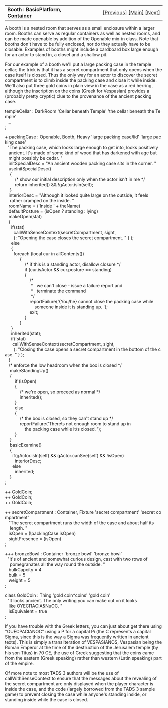 ---
---
<table width="100%" data-border="0" data-cellspacing="0"
data-cellpadding="3" data-bgcolor="#C0C0C0">
<colgroup>
<col style="width: 50%" />
<col style="width: 50%" />
</colgroup>
<tbody>
<tr>
<td style="text-align: left;"><strong>Booth : BasicPlatform, <a
href="container.html">Container</a><br />
</strong></td>
<td style="text-align: right;"><a href="outofreach.html">[Previous]</a>
<a href="generalintroduction.html">[Main]</a> <a
href="vehicle.html">[Next]</a></td>
</tr>
</tbody>
</table>

  
A booth is a nested room that serves as a small enclosure within a
larger room. Booths can serve as regular containers as well as nested
rooms, and can be made openable by addition of the Openable mix-in
class. Note that booths don't have to be fully enclosed, nor do they
actually have to be closable. Examples of booths might include a
cardboard box large enough for an actor to stand in, a closet and a
shallow pit.  
  
For our example of a booth we'll put a large packing case in the temple
cellar; the trick is that it has a secret compartment that only opens
when the case itself is closed. Thus the only way for an actor to
discover the secret compartment is to climb inside the packing case and
close it while inside. We'll also put three gold coins in plain view in
the case as a red herring, although the inscription on the coins (Greek
for Vespasian) provides a (probably pretty cryptic) clue to the
provenance of the ancient packing case.  
  
templeCellar : DarkRoom 'Cellar beneath Temple' 'the cellar beneath the Temple'  
  ...  
;  
  
+ packingCase : Openable, Booth, Heavy 'large packing case/lid' 'large packing case'  
  "The packing case, which looks large enough to get into, looks positively  
   ancient. It's made of some kind of wood that has darkened with age but  
   might possibly be cedar. "  
   initSpecialDesc = "An ancient wooden packing case sits in the corner. "  
   useInitSpecialDesc()  
    {  
        /\* show our initial description only when the actor isn't in me \*/  
        return inherited() && !gActor.isIn(self);  
    }  
   interiorDesc = "Although it looked quite large on the outside, it feels  
    rather cramped on the inside. "  
   roomName = ('Inside ' + theName)  
   defaultPosture = (isOpen ? standing : lying)  
   makeOpen(stat)  
   {  
     if(stat)  
       callWithSenseContext(secretCompartment, sight,  
       {: "Opening the case closes the secret compartment. " } );  
     else  
     {  
       foreach (local cur in allContents())  
            {  
                /\* if this is a standing actor, disallow closure \*/  
                if (cur.isActor && cur.posture == standing)  
                {  
                    /\*   
                     \*   we can't close - issue a failure report and  
                     \*   terminate the command   
                     \*/  
                    reportFailure('{You/he} cannot close the packing case while  
                        someone inside it is standing up. ');  
                    exit;  
                }  
            }  
     }  
     inherited(stat);  
     if(!stat)  
      callWithSenseContext(secretCompartment, sight,  
       {: "Closing the case opens a secret compartment in the bottom of the case. " } );  
   }  
   /\* enforce the low headroom when the box is closed \*/  
    makeStandingUp()  
    {  
        if (isOpen)  
        {  
            /\* we're open, so proceed as normal \*/  
            inherited();  
        }  
        else  
        {  
            /\* the box is closed, so they can't stand up \*/  
            reportFailure('There\\s not enough room to stand up in  
                the packing case while it\\s closed. ');  
        }  
    }  
    basicExamine()  
    {  
      if(gActor.isIn(self) && gActor.canSee(self) && !isOpen)  
        interiorDesc;  
      else  
        inherited;         
    }  
;  
  
++ GoldCoin;  
++ GoldCoin;  
++ GoldCoin;  
  
  
++ secretCompartment : Container, Fixture 'secret compartment' 'secret compartment'  
   "The secret compartment runs the width of the case and about half its  
    length. "  
   isOpen = (!packingCase.isOpen)  
   sightPresence = (isOpen)     
;  
  
+++ bronzeBowl : Container 'bronze bowl' 'bronze bowl'   
  "It's of ancient and somewhat curious design, cast with two rows of  
    pomegranates all the way round the outside. "  
   bulkCapcity = 4  
   bulk = 5  
   weight = 5   
;  
  
class GoldCoin : Thing 'gold coin\*coins' 'gold coin'  
  "It looks ancient. The only writing you can make out on it looks  
   like &Omicron;&Upsilon;&Epsilon;C&Pi;&Alpha;C&Iota;&Alpha;&Nu&Omicron;C. "  
   isEquivalent = true  
;  
  
If you have trouble with the Greek letters, you can just about get there
using "OUECPACIANOC" using a P for a capital Pi (the C represents a
capital Sigma, since this is the way a Sigma was frequently written in
ancient texts). This is simply a transliteration of VESPASIANOS,
Vespasian being the Roman Emperor at the time of the destruction of the
Jerusalem temple (by his son Titus) in 70 CE, the use of Greek
suggesting that the coins came from the eastern (Greek speaking) rather
than western (Latin speaking) part of the empire.  
  
Of more note to most TADS 3 authors will be the use of
callWithSenseContext to ensure that the messages about the revealing of
the secret compartment are only displayed when the player character is
inside the case, and the code (largely borrowed from the TADS 3 sample
game) to prevent closing the case while anyone's standing inside, or
standing inside while the case is closed.  
